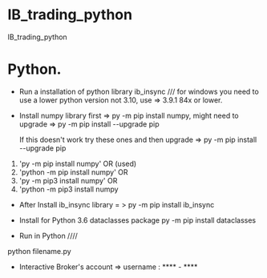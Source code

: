# IB_trading_python
IB_trading_python


# Python.

- Run a installation of python library ib_insync /// for windows you need to use a lower python version not 3.10, use => 3.9.1 84x or lower.

- Install numpy library first => py -m pip install numpy, might need to upgrade => py -m pip install --upgrade pip

  If this doesn't work try these ones and then upgrade => py -m pip install --upgrade pip

1. 'py -m pip install numpy' OR (used)
2. 'python -m pip install numpy' OR
3. 'py -m pip3 install numpy' OR
4. 'python -m pip3 install numpy

- After Install ib_insync library = > py -m pip install ib_insync


*  Install for Python 3.6  dataclasses package py -m pip install dataclasses

 * Run in Python ////

python filename.py


* Interactive Broker's account  => username : ****  - ****
